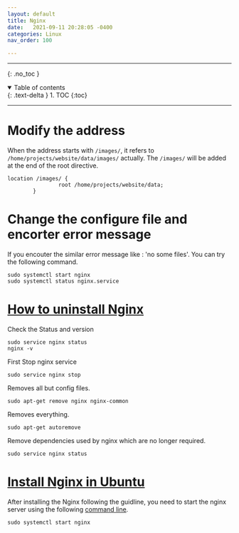 ```yaml
---
layout: default
title: Nginx
date:   2021-09-11 20:28:05 -0400
categories: Linux
nav_order: 100

---
```


---
{: .no_toc }

<details open markdown="block">
  <summary>
    Table of contents
  </summary>
  {: .text-delta }
1. TOC
{:toc}
</details>

---

# Modify the address

When the address starts with `/images/`, it refers to `/home/projects/website/data/images/` actually. The `/images/` will be added at the end of the root directive.

```
location /images/ {
                root /home/projects/website/data;
        }
```

# Change the configure file and encorter error message

If you encouter the similar error message like : 'no some files'. You can try the following command.

```
sudo systemctl start nginx
sudo systemctl status nginx.service
```


# [How to uninstall Nginx](https://stackoverflow.com/questions/14801958/uninstalling-nginx)

Check the Status and version
```
sudo service nginx status
nginx -v
```
First Stop nginx service
```
sudo service nginx stop
```
Removes all but config files.
```
sudo apt-get remove nginx nginx-common
```
Removes everything.
```
sudo apt-get autoremove
```
Remove dependencies used by nginx which are no longer required.
```
sudo service nginx status
````

# [Install Nginx in Ubuntu](https://nginx.org/en/linux_packages.html)

After installing the Nginx following the guidline, you need to start the nginx server using the following [command line](https://stackoverflow.com/questions/60850421/is-there-a-way-to-resolve-an-issue-with-nginx-status-active-inactive-dead-pro).

```
sudo systemctl start nginx
```
